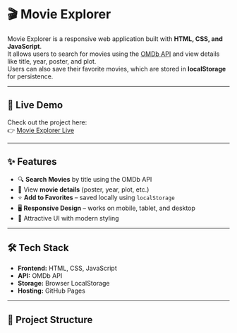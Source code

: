 # 🎬 Movie Explorer

Movie Explorer is a responsive web application built with **HTML, CSS, and JavaScript**.  
It allows users to search for movies using the [OMDb API](https://www.omdbapi.com/) and view details like title, year, poster, and plot.  
Users can also save their favorite movies, which are stored in **localStorage** for persistence.

---

## 🚀 Live Demo
Check out the project here:  
👉 [Movie Explorer Live](https://saranselva18.github.io/Movie-Explorer/)

---

## ✨ Features
- 🔍 **Search Movies** by title using the OMDb API  
- 📖 View **movie details** (poster, year, plot, etc.)  
- ⭐ **Add to Favorites** – saved locally using `localStorage`  
- 🖥️ **Responsive Design** – works on mobile, tablet, and desktop  
- 🎨 Attractive UI with modern styling  

---

## 🛠️ Tech Stack
- **Frontend:** HTML, CSS, JavaScript  
- **API:** OMDb API  
- **Storage:** Browser LocalStorage  
- **Hosting:** GitHub Pages  

---

## 📂 Project Structure
